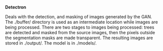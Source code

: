 **Detectron**

Deals with the detection, and masking of images generated by the GAN. The ./buffer/ directory is used as an intermediate location while images are being processed. There are two stages to images being processed: trees are detected and masked from the source images, then the pixels outside the segmentation masks are made transparent. The resulting images are stored in ./output/. The model is in ./models/.